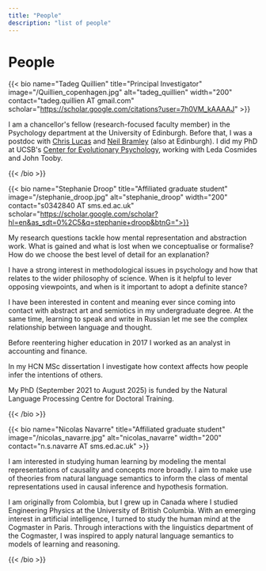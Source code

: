 ```yaml
---
title: "People"
description: "list of people"
---
```

# People

{{< bio name="Tadeg Quillien" title="Principal Investigator" image="/Quillien_copenhagen.jpg" alt="tadeg_quillien" width="200" contact="tadeg.quillien AT gmail.com" scholar="https://scholar.google.com/citations?user=7h0VM_kAAAAJ" >}}

 I am a chancellor's fellow (research-focused faculty member) in the Psychology department at the University of Edinburgh. Before that, I was a postdoc with [Chris Lucas](https://lucaslab-uoe.github.io/members/chris/) and [Neil Bramley](https://www.bramleylab.ppls.ed.ac.uk/member/neil/) (also at Edinburgh). I did my PhD at UCSB's [Center for Evolutionary Psychology](https://www.cep.ucsb.edu/), working with Leda Cosmides and John Tooby.

 {{< /bio >}}

{{< bio name="Stephanie Droop" title="Affiliated graduate student" image="/stephanie_droop.jpg" alt="stephanie_droop" width="200" contact="s0342840 AT sms.ed.ac.uk" scholar="https://scholar.google.com/scholar?hl=en&as_sdt=0%2C5&q=stephanie+droop&btnG=">}}

 My research questions tackle how mental representation and abstraction work. What is gained and what is lost when we conceptualise or formalise? How do we choose the best level of detail for an explanation?
 
 I have a strong interest in methodological issues in psychology and how that relates to the wider philosophy of science. When is it helpful to lever opposing viewpoints, and when is it important to adopt a definite stance?

 I have been interested in content and meaning ever since coming into contact with abstract art and semiotics in my undergraduate degree. At the same time, learning to speak and write in Russian let me see the complex relationship between language and thought. 
 
 Before reentering higher education in 2017 I worked as an analyst in accounting and finance. 
 
 In my HCN MSc dissertation I investigate how context affects how people infer the intentions of others. 
 
 My PhD (September 2021 to August 2025) is funded by the Natural Language Processing Centre for Doctoral Training.

 {{< /bio >}}

{{< bio name="Nicolas Navarre" title="Affiliated graduate student" image="/nicolas_navarre.jpg" alt="nicolas_navarre" width="200" 
 contact="n.s.navarre AT sms.ed.ac.uk" >}} 

 I am interested in studying human learning by modeling the mental representations of causality and concepts more broadly. I aim to make use of theories from natural language semantics to inform the class of mental representations used in causal inference and hypothesis formation. 
 
 I am originally from Colombia, but I grew up in Canada where I studied Engineering Physics at the University of British Columbia. With an emerging interest in artificial intelligence, I turned to study the human mind at the Cogmaster in Paris. Through interactions with the linguistics department of the Cogmaster, I was inspired to apply natural language semantics to models of learning and reasoning.

 {{< /bio >}}


 
 

